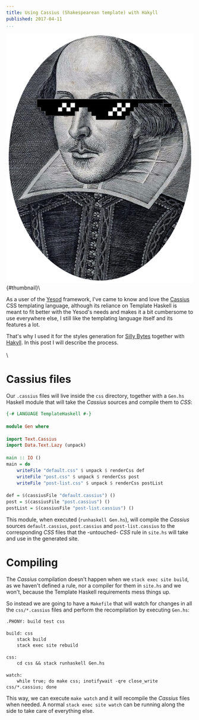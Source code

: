 ```yaml
---
title: Using Cassius (Shakespearean template) with Hakyll
published: 2017-04-11
...
```


![](/img/hakyllcassius/thumbnail.png){#thumbnail}\

As a user of the [Yesod](http://www.yesodweb.com/) framework, I've came to know
and love the
[Cassius](https://www.stackage.org/haddock/lts-8.4/shakespeare-2.0.12.1/Text-Cassius.html#v:cassius)
CSS templating language, although its reliance on Template Haskell is meant to
fit better with the Yesod's needs and makes it a bit cumbersome to use
everywhere else, I still like the templating language itself and its features a
lot.

That's why I used it for the styles generation for [Silly
Bytes](http://www.sillybytes.net) together with
[Hakyll](https://jaspervdj.be/hakyll/). In this post I will describe the
process.
\
\
\

<!--more-->

# Cassius files

Our `.cassius` files will live inside the `css` directory, together with a
`Gen.hs` Haskell module that will take the *Cassius* sources and compile them to
*CSS*:

```haskell
{-# LANGUAGE TemplateHaskell #-}

module Gen where

import Text.Cassius
import Data.Text.Lazy (unpack)

main :: IO ()
main = do
    writeFile "default.css" $ unpack $ renderCss def
    writeFile "post.css" $ unpack $ renderCss post
    writeFile "post-list.css" $ unpack $ renderCss postList

def = $(cassiusFile "default.cassius") ()
post = $(cassiusFile "post.cassius") ()
postList = $(cassiusFile "post-list.cassius") ()
```

This module, when executed (`runhaskell Gen.hs`), will compile the *Cassius*
sources `default.cassius`, `post.cassius` and `post-list.cassius` to the
corresponding *CSS* files that the -untouched- *CSS* rule in `site.hs` will
take and use in the generated site.

# Compiling

The *Cassius* compilation doesn't happen when we `stack exec site build`, as we
haven't defined a rule, nor a compiler for them in `site.hs` and we won't,
because the Template Haskell requirements mess things up.

So instead we are going to have a `Makefile` that will watch for changes in all
the `css/*.cassius` files and perform the recompilation by executing `Gen.hs`:

```make
.PHONY: build test css

build: css
    stack build
	stack exec site rebuild

css:
	cd css && stack runhaskell Gen.hs

watch:
	while true; do make css; inotifywait -qre close_write css/*.cassius; done
```

This way, we can execute `make watch` and it will recompile the *Cassius* files
when needed. A normal `stack exec site watch` can be running along the side to
take care of everything else.
